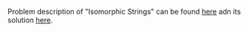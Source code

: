 Problem description of "Isomorphic Strings" can be found [here](https://leetcode.com/problems/isomorphic-strings/description/) adn its solution [here](https://github.com/aurimas13/LeetCode-HackerRank-MAANG/blob/main/LeetCode/Python%20Solutions/Isomorphic%20Strings/isomorphic.py).
